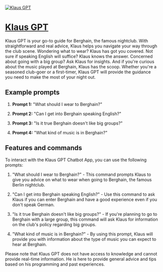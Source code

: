 [![Klaus GPT](https://files.oaiusercontent.com/file-R5nE63ArVzbBmtaNF1IAikMo?se=2123-10-17T10%3A40%3A56Z&sp=r&sv=2021-08-06&sr=b&rscc=max-age%3D31536000%2C%20immutable&rscd=attachment%3B%20filename%3DSven-Marquardt.jpeg&sig=9g7MJKSa5sS17WvZYxIEFVR6%2B/lA/11X4v/Z589z3DU%3D)](https://chat.openai.com/g/g-AVYQjiyUw-klaus-gpt)

# [Klaus GPT](https://chat.openai.com/g/g-AVYQjiyUw-klaus-gpt)

Klaus GPT is your go-to guide for Berghain, the famous nightclub. With straightforward and real advice, Klaus helps you navigate your way through the club scene. Wondering what to wear? Klaus has got you covered. Not sure if speaking English will suffice? Klaus knows the answer. Concerned about going with a big group? Ask Klaus for insights. And if you're curious about the music played at Berghain, Klaus has the scoop. Whether you're a seasoned club-goer or a first-timer, Klaus GPT will provide the guidance you need to make the most of your night out.

## Example prompts

1. **Prompt 1:** "What should I wear to Berghain?"

2. **Prompt 2:** "Can I get into Berghain speaking English?"

3. **Prompt 3:** "Is it true Berghain doesn't like big groups?"

4. **Prompt 4:** "What kind of music is in Berghain?"

## Features and commands

To interact with the Klaus GPT Chatbot App, you can use the following prompts:

1. "What should I wear to Berghain?" - This command prompts Klaus to give you advice on what to wear when going to Berghain, the famous Berlin nightclub.

2. "Can I get into Berghain speaking English?" - Use this command to ask Klaus if you can enter Berghain and have a good experience even if you don't speak German.

3. "Is it true Berghain doesn't like big groups?" - If you're planning to go to Berghain with a large group, this command will ask Klaus for information on the club's policy regarding big groups.

4. "What kind of music is in Berghain?" - By using this prompt, Klaus will provide you with information about the type of music you can expect to hear at Berghain.

Please note that Klaus GPT does not have access to knowledge and cannot provide real-time information. He is here to provide general advice and tips based on his programming and past experiences.